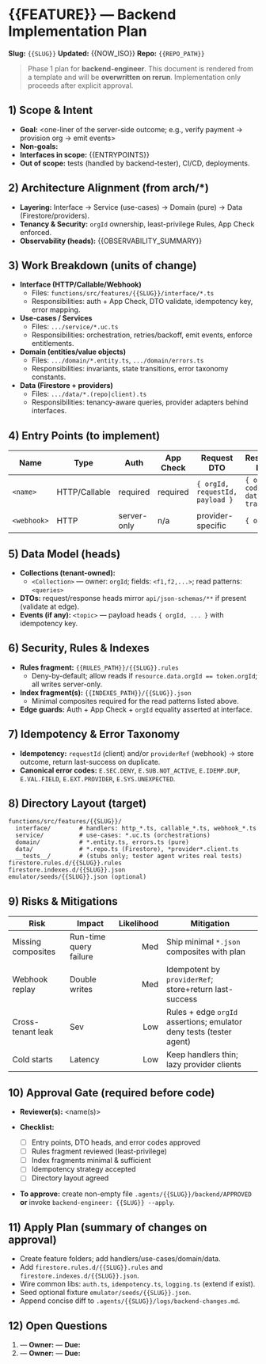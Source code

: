 # {{FEATURE}} — Backend Implementation Plan

**Slug:** `{{SLUG}}`
**Updated:** {{NOW_ISO}}
**Repo:** `{{REPO_PATH}}`

> Phase 1 plan for **backend-engineer**. This document is rendered from a template and will be **overwritten on rerun**. Implementation only proceeds after explicit approval.

## 1) Scope & Intent
- **Goal:** <one-liner of the server-side outcome; e.g., verify payment → provision org → emit events>
- **Non-goals:** <bullets to avoid scope creep>
- **Interfaces in scope:** {{ENTRYPOINTS}}
- **Out of scope:** tests (handled by backend-tester), CI/CD, deployments.

## 2) Architecture Alignment (from arch/*)
- **Layering:** Interface → Service (use-cases) → Domain (pure) → Data (Firestore/providers).
- **Tenancy & Security:** `orgId` ownership, least-privilege Rules, App Check enforced.
- **Observability (heads):** {{OBSERVABILITY_SUMMARY}}

## 3) Work Breakdown (units of change)
- **Interface (HTTP/Callable/Webhook)**
  - Files: `functions/src/features/{{SLUG}}/interface/*.ts`
  - Responsibilities: auth + App Check, DTO validate, idempotency key, error mapping.
- **Use-cases / Services**
  - Files: `.../service/*.uc.ts`
  - Responsibilities: orchestration, retries/backoff, emit events, enforce entitlements.
- **Domain (entities/value objects)**
  - Files: `.../domain/*.entity.ts`, `.../domain/errors.ts`
  - Responsibilities: invariants, state transitions, error taxonomy constants.
- **Data (Firestore + providers)**
  - Files: `.../data/*.(repo|client).ts`
  - Responsibilities: tenancy-aware queries, provider adapters behind interfaces.

## 4) Entry Points (to implement)
| Name | Type | Auth | App Check | Request DTO | Response DTO | Error Codes |
|---|---|---|---|---|---|---|
| `<name>` | HTTP/Callable | required | required | `{ orgId, requestId, payload }` | `{ ok, code?, data?, traceId }` | `E.*` |
| `<webhook>` | HTTP | server-only | n/a | provider-specific | `{ ok }` | `E.EXT.PROVIDER`, `E.IDEMP.DUP` |

## 5) Data Model (heads)
- **Collections (tenant-owned):**
  - `<Collection>` — owner: `orgId`; fields: `<f1,f2,...>`; read patterns: `<queries>`
- **DTOs:** request/response heads mirror `api/json-schemas/**` if present (validate at edge).
- **Events (if any):** `<topic>` — payload heads `{ orgId, ... }` with idempotency key.

## 6) Security, Rules & Indexes
- **Rules fragment:** `{{RULES_PATH}}/{{SLUG}}.rules`  
  - Deny-by-default; allow reads if `resource.data.orgId == token.orgId`; all writes server-only.
- **Index fragment(s):** `{{INDEXES_PATH}}/{{SLUG}}.json`  
  - Minimal composites required for the read patterns listed above.
- **Edge guards:** Auth + App Check + `orgId` equality asserted at interface.

## 7) Idempotency & Error Taxonomy
- **Idempotency:** `requestId` (client) and/or `providerRef` (webhook) → store outcome, return last-success on duplicate.
- **Canonical error codes:** `E.SEC.DENY`, `E.SUB.NOT_ACTIVE`, `E.IDEMP.DUP`, `E.VAL.FIELD`, `E.EXT.PROVIDER`, `E.SYS.UNEXPECTED`.

## 8) Directory Layout (target)
```text
functions/src/features/{{SLUG}}/
  interface/        # handlers: http_*.ts, callable_*.ts, webhook_*.ts
  service/          # use-cases: *.uc.ts (orchestrations)
  domain/           # *.entity.ts, errors.ts (pure)
  data/             # *.repo.ts (Firestore), *provider*.client.ts
  __tests__/        # (stubs only; tester agent writes real tests)
firestore.rules.d/{{SLUG}}.rules
firestore.indexes.d/{{SLUG}}.json
emulator/seeds/{{SLUG}}.json (optional)
````

## 9) Risks & Mitigations

| Risk               | Impact                 | Likelihood | Mitigation                                                          |
| ------------------ | ---------------------- | ---------: | ------------------------------------------------------------------- |
| Missing composites | Run-time query failure |        Med | Ship minimal `*.json` composites with plan                          |
| Webhook replay     | Double writes          |        Med | Idempotent by `providerRef`; store+return last-success              |
| Cross-tenant leak  | Sev                    |        Low | Rules + edge `orgId` assertions; emulator deny tests (tester agent) |
| Cold starts        | Latency                |        Low | Keep handlers thin; lazy provider clients                           |

## 10) Approval Gate (required before code)

* **Reviewer(s):** <name(s)>
* **Checklist:**

  * [ ] Entry points, DTO heads, and error codes approved
  * [ ] Rules fragment reviewed (least-privilege)
  * [ ] Index fragments minimal & sufficient
  * [ ] Idempotency strategy accepted
  * [ ] Directory layout agreed
* **To approve:** create non-empty file `.agents/{{SLUG}}/backend/APPROVED` **or** invoke `backend-engineer: {{SLUG}} --apply`.

## 11) Apply Plan (summary of changes on approval)

* Create feature folders; add handlers/use-cases/domain/data.
* Add `firestore.rules.d/{{SLUG}}.rules` and `firestore.indexes.d/{{SLUG}}.json`.
* Wire common libs: `auth.ts`, `idempotency.ts`, `logging.ts` (extend if exist).
* Seed optional fixture `emulator/seeds/{{SLUG}}.json`.
* Append concise diff to `.agents/{{SLUG}}/logs/backend-changes.md`.

## 12) Open Questions

1. <question> — **Owner:** <name> — **Due:** <date>
2. <question> — **Owner:** <name> — **Due:** <date>
